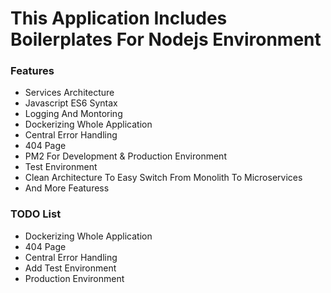# This Application Includes Boilerplates For Nodejs Environment

### Features

- Services Architecture
- Javascript ES6 Syntax
- Logging And Montoring
- Dockerizing Whole Application
- Central Error Handling
- 404 Page
- PM2 For Development & Production Environment
- Test Environment
- Clean Architecture To Easy Switch From Monolith To Microservices
- And More Featuress

### TODO List

- Dockerizing Whole Application
- 404 Page
- Central Error Handling
- Add Test Environment
- Production Environment
